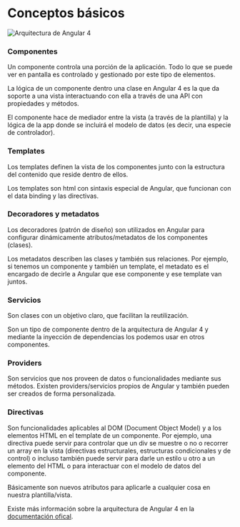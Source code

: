 # Conceptos básicos

![Arquitectura de Angular 4](https://gitlab.com/cursos-boticas-y-salud/angular/raw/master/assets/images/angular4-arch.jpg)

### Componentes

Un componente controla una porción de la aplicación. Todo lo que se puede ver en pantalla es controlado y gestionado por este tipo de elementos.

La lógica de un componente dentro una clase en Angular 4 es la que da soporte a una vista interactuando con ella a través de una API con propiedades y métodos.

El componente hace de mediador entre la vista (a través de la plantilla) y la lógica de la app donde se incluirá el modelo de datos (es decir, una especie de controlador).

### Templates

Los templates definen la vista de los componentes junto con la estructura del contenido que reside dentro de ellos.

Los templates son html con sintaxis especial de Angular, que funcionan con el data binding y las directivas.

### Decoradores y metadatos

Los decoradores (patrón de diseño) son utilizados en Angular para configurar dinámicamente atributos/metadatos de los componentes (clases).

Los metadatos describen las clases y también sus relaciones. Por ejemplo, si tenemos un componente y también un template, el metadato es el encargado de decirle a Angular que ese componente y ese template van juntos.

### Servicios

Son clases con un objetivo claro, que facilitan la reutilización.

Son un tipo de componente dentro de la arquitectura de Angular 4 y mediante la inyección de dependencias los podemos usar en otros componentes.

### Providers

Son servicios que nos proveen de datos o funcionalidades mediante sus métodos. Existen providers/servicios
propios de Angular y también pueden ser creados de forma personalizada.

### Directivas

Son funcionalidades aplicables al DOM (Document Object Model) y a los elementos HTML en el template de un componente. Por ejemplo, una directiva puede servir para controlar que un div se muestre o no o recorrer un array en la vista (directivas estructurales, estructuras condicionales y de control) o incluso también puede servir para darle un estilo u otro a un elemento del HTML o para interactuar con el modelo de datos del componente.

Básicamente son nuevos atributos para aplicarle a cualquier cosa en nuestra plantilla/vista.

Existe más información sobre la arquitectura de Angular 4 en la [documentación ofical](https://angular.io/guide/architecture).

